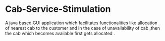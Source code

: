 # Cab-Service-Stimulation
A java based GUI application which facilitates functionalities like allocation of  nearest cab to the customer and In the case of unavailability of cab ,then the cab which becomes available first gets allocated .
